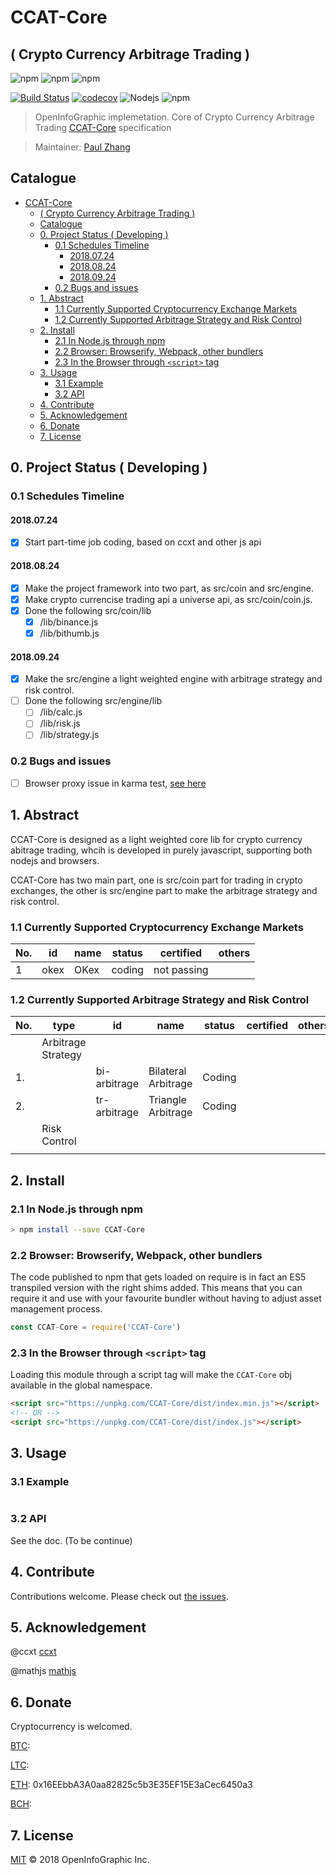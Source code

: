 # CCAT-Core
## ( Crypto Currency Arbitrage Trading )

![npm](https://img.shields.io/badge/Project-CCAT%20Core-blue.svg?style=plastic)
![npm](https://img.shields.io/badge/Status-Devloping-blue.svg?style=plastic)
![npm](https://img.shields.io/badge/Made%20by-OpenInfoGraphic-blue.svg?style=plastic)

[![Build Status](http://45.76.208.48:8080/buildStatus/icon?job=CCAT-Core&style=plastic)](http://45.76.208.48:8080/job/CCAT-Core)
[![codecov](https://codecov.io/gh/OpenInfoGraphic/CCAT-Core/branch/master/graph/badge.svg?style=plastic)](https://codecov.io/gh/OpenInfoGraphic/CCAT-Core)
![Nodejs](https://img.shields.io/badge/Node.js-%3E%3D8.11.0-orange.svg?style=plastic)
![npm](https://img.shields.io/badge/npm-%3E%3D6.0.0-orange.svg?style=plastic)

> OpenInfoGraphic implemetation. Core of Crypto Currency Arbitrage Trading
[CCAT-Core](https://github.com/OpenInfoGraphic/CCAT-Core) specification

> Maintainer:
[Paul Zhang](https://github.com/paulplayer)

## Catalogue
<!-- TOC depthFrom:1 depthTo:6 withLinks:1 updateOnSave:1 orderedList:0 -->

- [CCAT-Core](#ccat-core)
	- [( Crypto Currency Arbitrage Trading )](#-crypto-currency-arbitrage-trading-)
	- [Catalogue](#catalogue)
	- [0. Project Status ( Developing )](#0-project-status-developing-)
		- [0.1 Schedules Timeline](#01-schedules-timeline)
			- [2018.07.24](#20180724)
			- [2018.08.24](#20180824)
			- [2018.09.24](#20180924)
		- [0.2 Bugs and issues](#02-bugs-and-issues)
	- [1. Abstract](#1-abstract)
		- [1.1 Currently Supported Cryptocurrency Exchange Markets](#11-currently-supported-cryptocurrency-exchange-markets)
		- [1.2 Currently Supported Arbitrage Strategy and Risk Control](#12-currently-supported-arbitrage-strategy-and-risk-control)
	- [2. Install](#2-install)
		- [2.1 In Node.js through npm](#21-in-nodejs-through-npm)
		- [2.2 Browser: Browserify, Webpack, other bundlers](#22-browser-browserify-webpack-other-bundlers)
		- [2.3 In the Browser through `<script>` tag](#23-in-the-browser-through-script-tag)
	- [3. Usage](#3-usage)
		- [3.1 Example](#31-example)
		- [3.2 API](#32-api)
	- [4. Contribute](#4-contribute)
	- [5. Acknowledgement](#5-acknowledgement)
	- [6. Donate](#6-donate)
	- [7. License](#7-license)

<!-- /TOC -->

## 0. Project Status ( Developing )

### 0.1 Schedules Timeline

#### 2018.07.24
- [x] Start part-time job coding, based on ccxt and other js api

#### 2018.08.24
- [x] Make the project framework into two part, as src/coin and src/engine.
- [x] Make crypto currencise trading api a universe api, as src/coin/coin.js.
- [x] Done the following src/coin/lib
	- [x] /lib/binance.js
	- [x] /lib/bithumb.js

#### 2018.09.24
- [x] Make the src/engine a light weighted engine with arbitrage strategy and risk control.
- [ ] Done the following src/engine/lib
	- [ ] /lib/calc.js
	- [ ] /lib/risk.js
	- [ ] /lib/strategy.js

### 0.2 Bugs and issues

- [ ] Browser proxy issue in karma test, [see here](https://github.com/OpenInfoGraphic/CCAT-Core/issues)

## 1. Abstract

CCAT-Core is designed as a light weighted core lib for crypto currency abitrage trading, whcih is developed in purely javascript, supporting both nodejs and browsers.

CCAT-Core has two main part, one is src/coin part for trading in crypto exchanges, the other is src/engine part to make the arbitrage strategy and risk control.

### 1.1 Currently Supported Cryptocurrency Exchange Markets

| No. | id   | name | status | certified   | others |
| --- | ---- | ---- | ------ | ----------- | ------ |
| 1   | okex | OKex | coding | not passing |        |

### 1.2 Currently Supported Arbitrage Strategy and Risk Control

| No. | type               | id           | name                | status | certified | others |
| --- | ------------------ | ------------ | ------------------- | ------ | --------- | ------ |
|     | Arbitrage Strategy |              |                     |        |           |        |
| 1.  |                    | bi-arbitrage | Bilateral Arbitrage | Coding |           |        |
| 2.  |                    | tr-arbitrage | Triangle Arbitrage  | Coding |           |        |
|     | Risk Control       |              |                     |        |           |        |
|     |                    |              |                     |        |           |        |

## 2. Install

### 2.1 In Node.js through npm

```bash
> npm install --save CCAT-Core
```

### 2.2 Browser: Browserify, Webpack, other bundlers

The code published to npm that gets loaded on require is in fact an ES5 transpiled version with the right shims added. This means that you can require it and use with your favourite bundler without having to adjust asset management process.

```javascript
const CCAT-Core = require('CCAT-Core')
```


### 2.3 In the Browser through `<script>` tag

Loading this module through a script tag will make the ```CCAT-Core``` obj available in the global namespace.

```html
<script src="https://unpkg.com/CCAT-Core/dist/index.min.js"></script>
<!-- OR -->
<script src="https://unpkg.com/CCAT-Core/dist/index.js"></script>
```

## 3. Usage

### 3.1 Example

```javascript

```

### 3.2 API

See the doc. (To be continue)

## 4. Contribute

Contributions welcome. Please check out [the issues](https://github.com/OpenInfoGraphic/CCAT-Core/issues).

## 5. Acknowledgement

@ccxt
[ccxt](https://github.com/ccxt/ccxt.git)

@mathjs
[mathjs](https://github.com/josdejong/mathjs.git)

## 6. Donate

Cryptocurrency is welcomed.

[BTC](#):

[LTC](#):

[ETH](#): 0x16EEbbA3A0aa82825c5b3E35EF15E3aCec6450a3

[BCH](#):

## 7. License

[MIT](LICENSE) © 2018 OpenInfoGraphic Inc.
